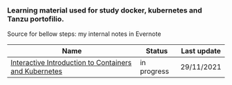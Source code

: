 ### Learning material used for study docker, kubernetes and Tanzu portofilio.
Source for bellow steps: my internal notes in Evernote

| Name | Status  | Last update |
|------| ------- | ----------- |
| [Interactive Introduction to Containers and Kubernetes](https://kube.academy/courses/interactive-introduction-to-containers-and-kubernetes) | in progress | 29/11/2021 |
    